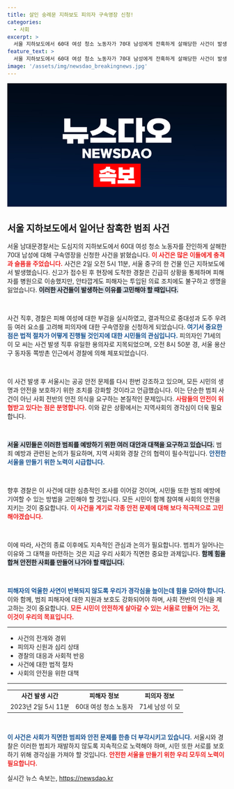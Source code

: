 ```yaml
---
title: 살인 숭례문 지하보도 피의자 구속영장 신청!
categories:
  - 사회
excerpt: >
  서울 지하보도에서 60대 여성 청소 노동자가 70대 남성에게 잔혹하게 살해당한 사건이 발생했습니다. 경찰은 중대한 사안으로 구속영장을 신청하며 수사에 박차를 가하고 있습니다. 피해자의 안타까운 사연이 전해지는 가운데, 사건의 진실이 밝혀질 수 있을지 관심이 집중되고 있습니다.
feature_text: >
  서울 지하보도에서 60대 여성 청소 노동자가 70대 남성에게 잔혹하게 살해당한 사건이 발생했습니다. 경찰은 중대한 사안으로 구속영장을 신청하며 수사에 박차를 가하고 있습니다. 피해자의 안타까운 사연이 전해지는 가운데, 사건의 진실이 밝혀질 수 있을지 관심이 집중되고 있습니다.
image: '/assets/img/newsdao_breakingnews.jpg'
---
```


<p><img src="/assets/img/newsdao_breakingnews.jpg" alt="bookingtag 속보" /></p>

<h2 data-ke-size="size26">서울 지하보도에서 일어난 참혹한 범죄 사건</h2>

<p>서울 남대문경찰서는 도심지의 지하보도에서 60대 여성 청소 노동자를 잔인하게 살해한 70대 남성에 대해 구속영장을 신청한 사건을 밝혔습니다. <b><span style="color: #ee2323;">이 사건은 많은 이들에게 충격과 슬픔을 주었습니다.</span></b> 사건은 2일 오전 5시 11분, 서울 중구의 한 건물 인근 지하보도에서 발생했습니다. 신고가 접수된 후 현장에 도착한 경찰은 긴급히 상황을 통제하며 피해자를 병원으로 이송했지만, 안타깝게도 피해자는 투입된 의료 조치에도 불구하고 생명을 잃었습니다. <b><span style="background-color: #21538527;">이러한 사건들이 발생하는 이유를 고민해야 할 때입니다.</span></b></p>

<p data-ke-size="size16">&nbsp;</p>

<p>사건 직후, 경찰은 피해 여성에 대한 부검을 실시하였고, 결과적으로 중대성과 도주 우려 등 여러 요소를 고려해 피의자에 대한 구속영장을 신청하게 되었습니다. <b><span style="color: #1a5490;">여기서 중요한 점은 법적 절차가 어떻게 진행될 것인지에 대한 시민들의 관심입니다.</span></b> 피의자인 71세의 이 모 씨는 사건 발생 직후 유일한 용의자로 지목되었으며, 오전 8시 50분 경, 서울 용산구 동자동 쪽방촌 인근에서 경찰에 의해 체포되었습니다.</p>

<p data-ke-size="size16">&nbsp;</p>

<p>이 사건 발생 후 서울시는 공공 안전 문제를 다시 한번 강조하고 있으며, 모든 시민의 생명과 안전을 보호하기 위한 조치를 강화할 것이라고 언급했습니다. 이는 단순한 범죄 사건이 아닌 사회 전반의 안전 의식을 요구하는 본질적인 문제입니다. <b><span style="color: #ee2323;">사람들의 안전이 위협받고 있다는 점은 분명합니다.</span></b> 이와 같은 상황에서는 지역사회의 경각심이 더욱 필요합니다.</p>

<p data-ke-size="size16">&nbsp;</p>

<p><b><span style="background-color: #21538527;">서울 시민들은 이러한 범죄를 예방하기 위한 여러 대안과 대책을 요구하고 있습니다.</span></b> 범죄 예방과 관련된 논의가 필요하며, 지역 사회와 경찰 간의 협력이 필수적입니다. <b><span style="color: #1a5490;">안전한 서울을 만들기 위한 노력이 시급합니다.</span></b> </p>

<p data-ke-size="size16">&nbsp;</p>

<p>향후 경찰은 이 사건에 대한 심층적인 조사를 이어갈 것이며, 시민들 또한 범죄 예방에 기여할 수 있는 방법을 고민해야 할 것입니다. 모든 시민이 함께 참여해 사회의 안전을 지키는 것이 중요합니다. <b><span style="color: #ee2323;">이 사건을 계기로 각종 안전 문제에 대해 보다 적극적으로 고민해야겠습니다.</span></b></p>

<p data-ke-size="size16">&nbsp;</p>

<p>이에 따라, 사건의 종료 이후에도 지속적인 관심과 논의가 필요합니다. 범죄가 일어나는 이유와 그 대책을 마련하는 것은 지금 우리 사회가 직면한 중요한 과제입니다. <b><span style="background-color: #21538527;">함께 힘을 합쳐 안전한 사회를 만들어 나가야 할 때입니다.</span></b> </p>

<p data-ke-size="size16">&nbsp;</p>

<p><b><span style="color: #1a5490;">피해자의 억울한 사연이 반복되지 않도록 우리가 경각심을 높이는데 힘을 모아야 합니다.</span></b> 이와 함께, 범죄 피해자에 대한 지원과 보호도 강화되어야 하며, 사회 전반의 인식을 제고하는 것이 중요합니다. <b><span style="color: #ee2323;">모든 시민이 안전하게 살아갈 수 있는 서울로 만들어 가는 것, 이것이 우리의 목표입니다.</span></b></p>

<hr>

<ul>
    <li>사건의 전개와 경위</li>
    <li>피의자 신원과 심리 상태</li>
    <li>경찰의 대응과 사회적 반응</li>
    <li>사건에 대한 법적 절차</li>
    <li>사회의 안전을 위한 대책</li>
</ul> 

<hr>

<table>
    <tr>
        <td style="text-align: center; height: 17px;"><b>사건 발생 시간</b></td>
        <td style="text-align: center; height: 17px;"><b>피해자 정보</b></td>
        <td style="text-align: center; height: 17px;"><b>피의자 정보</b></td>
    </tr>
    <tr>
        <td style="text-align: center; height: 17px;">2023년 2일 5시 11분</td>
        <td style="text-align: center; height: 17px;">60대 여성 청소 노동자</td>
        <td style="text-align: center; height: 17px;">71세 남성 이 모</td>
    </tr>
</table>

<p data-ke-size="size16">&nbsp;</p>

<p><b><span style="color: #1a5490;">이 사건은 사회가 직면한 범죄와 안전 문제를 한층 더 부각시키고 있습니다.</span></b> 서울시와 경찰은 이러한 범죄가 재발하지 않도록 지속적으로 노력해야 하며, 시민 또한 서로를 보호하기 위해 경각심을 가져야 할 것입니다. <b><span style="color: #ee2323;">안전한 서울을 만들기 위한 우리 모두의 노력이 필요합니다.</span></b></p>
실시간 뉴스 속보는, <a href="https://newsdao.kr" rel="dofollow">https://newsdao.kr</a>


